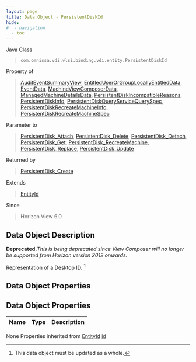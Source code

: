 ```yaml
---
layout: page
title: Data Object - PersistentDiskId
hide:
#  - navigation
  - toc
---
```








Java Class
> `com.omnissa.vdi.vlsi.binding.vdi.entity.PersistentDiskId`

Property of
> [AuditEventSummaryView](vdi.infrastructure.AuditEvent.AuditEventSummaryView.md#field_detail), [EntitledUserOrGroupLocallyEntitledData](vdi.users.EntitledUserOrGroup.LocallyEntitledData.md#field_detail), [EventData](vdi.infrastructure.EventDatabase.EventData.md#field_detail), [MachineViewComposerData](vdi.resources.Machine.ViewComposerData.md#field_detail), [ManagedMachineDetailsData](vdi.resources.Machine.ManagedMachineDetailsData.md#field_detail), [PersistentDiskIncompatibleReasons](vdi.resources.PersistentDisk.PersistentDiskIncompatibleReasons.md#field_detail), [PersistentDiskInfo](vdi.resources.PersistentDisk.PersistentDiskInfo.md#field_detail), [PersistentDiskQueryServiceQuerySpec](vdi.resources.PersistentDiskQueryService.QuerySpec.md#field_detail), [PersistentDiskRecreateMachineInfo](vdi.resources.PersistentDisk.PersistentDiskRecreateMachineInfo.md#field_detail), [PersistentDiskRecreateMachineSpec](vdi.resources.PersistentDisk.RecreateMachineSpec.md#field_detail)

Parameter to
> [PersistentDisk_Attach](vdi.resources.PersistentDisk.md#attach), [PersistentDisk_Delete](vdi.resources.PersistentDisk.md#delete), [PersistentDisk_Detach](vdi.resources.PersistentDisk.md#detach), [PersistentDisk_Get](vdi.resources.PersistentDisk.md#get), [PersistentDisk_RecreateMachine](vdi.resources.PersistentDisk.md#recreateMachine), [PersistentDisk_Replace](vdi.resources.PersistentDisk.md#replace), [PersistentDisk_Update](vdi.resources.PersistentDisk.md#update)

Returned by
> [PersistentDisk_Create](vdi.resources.PersistentDisk.md#create)

Extends
> [EntityId](vdi.EntityId.md)

Since
> Horizon View 6.0


## Data Object Description

**Deprecated.**_This is being deprecated since View Composer will no longer be supported from Horizon version 2012 onwards._

Representation of a Desktop ID.
 [^167]



## Data Object Properties

## Data Object Properties

 Name | Type | Description
:---|:---:|:---
None
Properties inherited from [EntityId](vdi.EntityId.md)
[id](vdi.EntityId.md#id)


 


[^167]: This data object must be updated as a whole.